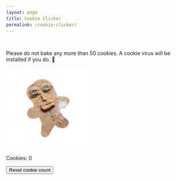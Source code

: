 ```yaml
---
layout: page
title: Cookie Clicker
permalink: /cookie-clicker/
---
```

<br>
<p>Please do not <span class="bake" onclick="bake()">bake</span> any more than 50 cookies. A cookie virus will be installed if you do. 🍪</p>

<img id="cookie" class="cookie" src="../images/cookie.png" onclick="increaseCount()">

<p>Cookies: <span id="cookieCount">0</span></p>

<button id="reset" onclick="reset()">Reset cookie count</button>

<script src="../assets/js/cookie.js"></script>

<style>
.cookie:hover {
    cursor: grabbing;
}
.bake:hover {
    cursor: pointer;
}

</style>